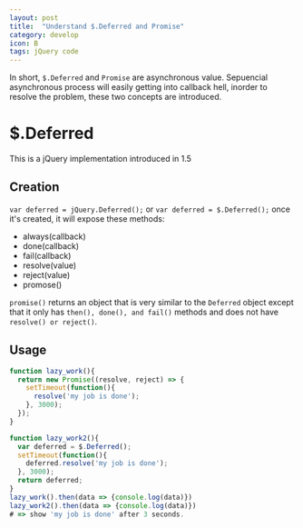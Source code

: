 ```yaml
---
layout: post
title:  "Understand $.Deferred and Promise"
category: develop
icon: B
tags: jQuery code
---
```


In short, `$.Deferred` and `Promise` are asynchronous value.
Sepuencial asynchronous process will easily getting into callback hell, inorder to resolve the problem, these two concepts are introduced.

# $.Deferred

This is a jQuery implementation introduced in 1.5
## Creation
`var deferred = jQuery.Deferred();` or
`var deferred = $.Deferred();`
once it's created, it will expose these methods:

- always(callback)
- done(callback)
- fail(callback)
- resolve(value)
- reject(value)
- promose()

`promise()` returns an object that is very similar to the `Deferred` object except that it only has `then(), done(), and fail()` methods and does not have `resolve() or reject()`.

## Usage
```javascript
function lazy_work(){
  return new Promise((resolve, reject) => {
    setTimeout(function(){
      resolve('my job is done');
    }, 3000);
  });
}

function lazy_work2(){
  var deferred = $.Deferred();
  setTimeout(function(){
    deferred.resolve('my job is done');
  }, 3000);
  return deferred;
}
lazy_work().then(data => {console.log(data)})
lazy_work2().then(data => {console.log(data)})
# => show 'my job is done' after 3 seconds.
```

